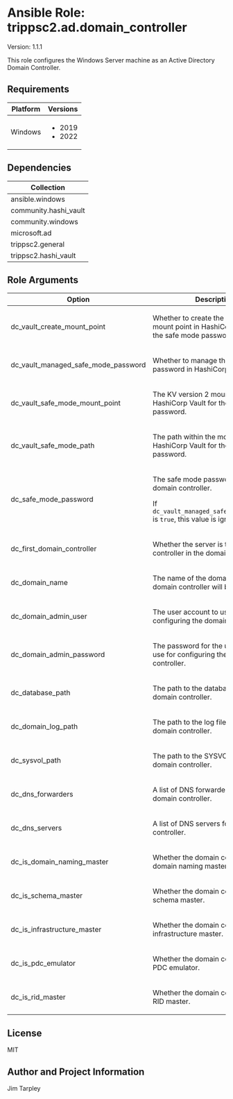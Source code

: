 <!-- BEGIN_ANSIBLE_DOCS -->

# Ansible Role: trippsc2.ad.domain_controller
Version: 1.1.1

This role configures the Windows Server machine as an Active Directory Domain Controller.

## Requirements

| Platform | Versions |
| -------- | -------- |
| Windows | <ul><li>2019</li><li>2022</li></ul> |

## Dependencies

| Collection |
| ---------- |
| ansible.windows |
| community.hashi_vault |
| community.windows |
| microsoft.ad |
| trippsc2.general |
| trippsc2.hashi_vault |

## Role Arguments
|Option|Description|Type|Required|Choices|Default|
|---|---|---|---|---|---|
| dc_vault_create_mount_point | <p>Whether to create the KV version 2 mount point in HashiCorp Vault for the safe mode password.</p> | bool | no |  | true |
| dc_vault_managed_safe_mode_password | <p>Whether to manage the safe mode password in HashiCorp Vault.</p> | bool | no |  | true |
| dc_vault_safe_mode_mount_point | <p>The KV version 2 mount point in HashiCorp Vault for the safe mode password.</p> | str | no |  | os |
| dc_vault_safe_mode_path | <p>The path within the mount point in HashiCorp Vault for the safe mode password.</p> | str | no |  | {{ inventory_hostname }}/safe_mode |
| dc_safe_mode_password | <p>The safe mode password for the domain controller.</p><p>If `dc_vault_managed_safe_mode_password` is `true`, this value is ignored.</p> | str | no |  |  |
| dc_first_domain_controller | <p>Whether the server is the first domain controller in the domain.</p> | bool | no |  | false |
| dc_domain_name | <p>The name of the domain to which the domain controller will belong.</p> | str | yes |  |  |
| dc_domain_admin_user | <p>The user account to use for configuring the domain controller.</p> | str | yes |  |  |
| dc_domain_admin_password | <p>The password for the user account to use for configuring the domain controller.</p> | str | yes |  |  |
| dc_database_path | <p>The path to the database files for the domain controller.</p> | path | no |  | C:\Windows\NTDS |
| dc_domain_log_path | <p>The path to the log files for the domain controller.</p> | path | no |  | C:\Windows\Logs |
| dc_sysvol_path | <p>The path to the SYSVOL files for the domain controller.</p> | path | no |  | C:\Windows\SYSVOL |
| dc_dns_forwarders | <p>A list of DNS forwarders for the domain controller.</p> | list of 'str' | no |  | ["8.8.8.8", "4.2.2.2"] |
| dc_dns_servers | <p>A list of DNS servers for the domain controller.</p> | list of 'str' | yes |  |  |
| dc_is_domain_naming_master | <p>Whether the domain controller is the domain naming master.</p> | bool | no |  | false |
| dc_is_schema_master | <p>Whether the domain controller is the schema master.</p> | bool | no |  | false |
| dc_is_infrastructure_master | <p>Whether the domain controller is the infrastructure master.</p> | bool | no |  | false |
| dc_is_pdc_emulator | <p>Whether the domain controller is the PDC emulator.</p> | bool | no |  | false |
| dc_is_rid_master | <p>Whether the domain controller is the RID master.</p> | bool | no |  | false |


## License
MIT

## Author and Project Information
Jim Tarpley
<!-- END_ANSIBLE_DOCS -->
